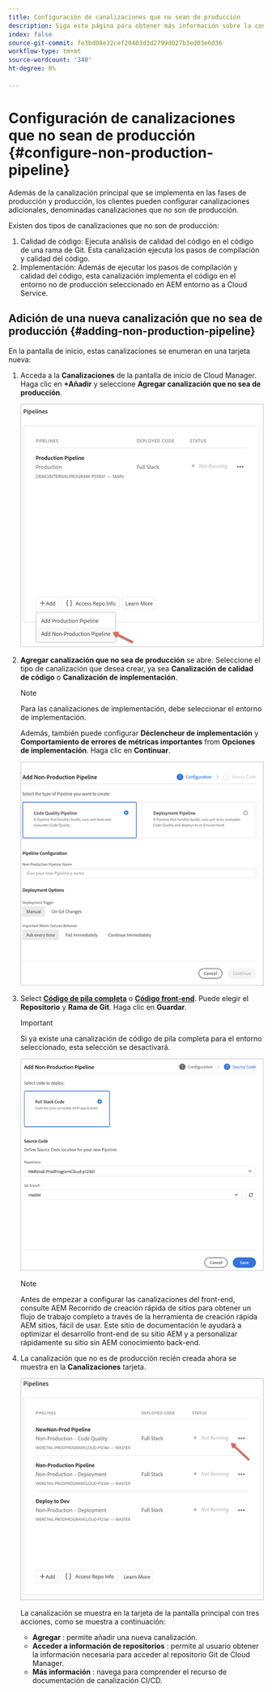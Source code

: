 ```yaml
---
title: Configuración de canalizaciones que no sean de producción
description: Siga esta página para obtener más información sobre la configuración de una canalización que no sea de producción en Cloud Manager
index: false
source-git-commit: fe3bd08e32cef20403d3d2799d027b3ed03e6d36
workflow-type: tm+mt
source-wordcount: '340'
ht-degree: 0%

---
```



# Configuración de canalizaciones que no sean de producción {#configure-non-production-pipeline}

Además de la canalización principal que se implementa en las fases de producción y producción, los clientes pueden configurar canalizaciones adicionales, denominadas canalizaciones que no son de producción.

Existen dos tipos de canalizaciones que no son de producción:

1. Calidad de código: Ejecuta análisis de calidad del código en el código de una rama de Git. Esta canalización ejecuta los pasos de compilación y calidad del código.
1. Implementación: Además de ejecutar los pasos de compilación y calidad del código, esta canalización implementa el código en el entorno no de producción seleccionado en AEM entorno as a Cloud Service.

## Adición de una nueva canalización que no sea de producción {#adding-non-production-pipeline}

En la pantalla de inicio, estas canalizaciones se enumeran en una tarjeta nueva:

1. Acceda a la **Canalizaciones** de la pantalla de inicio de Cloud Manager. Haga clic en **+Añadir** y seleccione **Agregar canalización que no sea de producción**.

   ![](/help/implementing/cloud-manager/assets/configure-pipeline/nonprod-pipeline-add1.png)

1. **Agregar canalización que no sea de producción**  se abre. Seleccione el tipo de canalización que desea crear, ya sea **Canalización de calidad de código** o **Canalización de implementación**.

   >[!NOTE]
   >Para las canalizaciones de implementación, debe seleccionar el entorno de implementación.

   Además, también puede configurar **Déclencheur de implementación** y **Comportamiento de errores de métricas importantes** from **Opciones de implementación**. Haga clic en **Continuar**.

   ![](/help/implementing/cloud-manager/assets/configure-pipeline/nonprod-pipeline-add2.png)

1. Select **[Código de pila completa](/help/implementing/cloud-manager/configuring-pipelines/introduction-ci-cd-pipelines.md#full-stack-pipeline)** o **[Código front-end](/help/implementing/cloud-manager/configuring-pipelines/introduction-ci-cd-pipelines.md#front-end)**. Puede elegir el **Repositorio** y **Rama de Git**. Haga clic en **Guardar**.

   >[!IMPORTANT]
   >Si ya existe una canalización de código de pila completa para el entorno seleccionado, esta selección se desactivará.

   ![](/help/implementing/cloud-manager/assets/configure-pipeline/nonprod-pipeline-add3.png)

   >[!NOTE]
   >Antes de empezar a configurar las canalizaciones del front-end, consulte AEM Recorrido de creación rápida de sitios para obtener un flujo de trabajo completo a través de la herramienta de creación rápida AEM sitios, fácil de usar. Este sitio de documentación le ayudará a optimizar el desarrollo front-end de su sitio AEM y a personalizar rápidamente su sitio sin AEM conocimiento back-end.

1. La canalización que no es de producción recién creada ahora se muestra en la **Canalizaciones** tarjeta.

   ![](/help/implementing/cloud-manager/assets/configure-pipeline/nonprod-pipeline-add4.png)


   La canalización se muestra en la tarjeta de la pantalla principal con tres acciones, como se muestra a continuación:

   * **Agregar** : permite añadir una nueva canalización.
   * **Acceder a información de repositorios** : permite al usuario obtener la información necesaria para acceder al repositorio Git de Cloud Manager.
   * **Más información** : navega para comprender el recurso de documentación de canalización CI/CD.